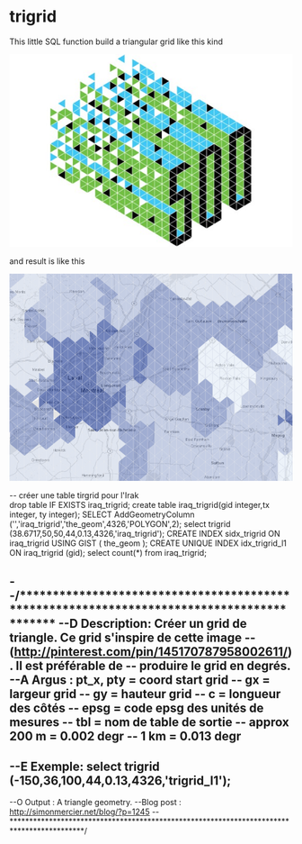 trigrid
=======

This little SQL function build a triangular grid like this kind

![](effe-recherche.jpg)

and result is like this

![](trigrid.png)


-- créer une table tirgrid pour l'Irak
<br>
drop table IF EXISTS iraq_trigrid;
create table iraq_trigrid(gid integer,tx integer, ty integer);
SELECT AddGeometryColumn ('','iraq_trigrid','the_geom',4326,'POLYGON',2);
select trigrid (38.6717,50,50,44,0.13,4326,'iraq_trigrid');
CREATE INDEX sidx_trigrid ON iraq_trigrid USING GIST ( the_geom );
CREATE UNIQUE INDEX idx_trigrid_l1 ON iraq_trigrid (gid);
select count(*) from iraq_trigrid;
 

--/******************************************************************************************
--D Description: Créer un grid de triangle. Ce grid s'inspire de cette image
-- (http://pinterest.com/pin/145170787958002611/). Il est préférable de
-- produire le grid en degrés.
--A Argus : pt_x, pty = coord start grid
-- gx = largeur grid
-- gy = hauteur grid
-- c = longueur des côtés
-- epsg = code epsg des unités de mesures
-- tbl = nom de table de sortie
-- approx 200 m = 0.002 degr
-- 1 km = 0.013 degr
-- 
--E Exemple: select trigrid (-150,36,100,44,0.13,4326,'trigrid_l1');
-- 
--O Output : A triangle geometry.
--Blog post : http://simonmercier.net/blog/?p=1245
--******************************************************************************************/

